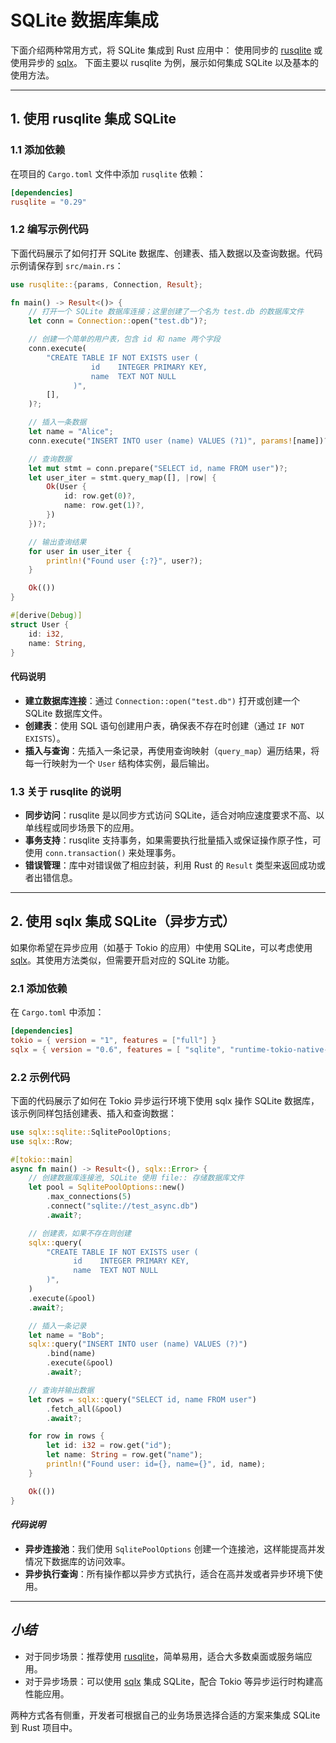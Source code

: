 # SQLite 数据库集成

下面介绍两种常用方式，将 SQLite 集成到 Rust 应用中：
使用同步的 [rusqlite](https://crates.io/crates/rusqlite)
或使用异步的 [sqlx](https://crates.io/crates/sqlx)。
下面主要以 rusqlite 为例，展示如何集成 SQLite 以及基本的使用方法。

---

## 1. 使用 rusqlite 集成 SQLite

### 1.1 添加依赖

在项目的 `Cargo.toml` 文件中添加 `rusqlite` 依赖：

```toml:Cargo.toml
[dependencies]
rusqlite = "0.29"
```

### 1.2 编写示例代码

下面代码展示了如何打开 SQLite 数据库、创建表、插入数据以及查询数据。代码示例请保存到 `src/main.rs`：

```rust:src/main.rs
use rusqlite::{params, Connection, Result};

fn main() -> Result<()> {
    // 打开一个 SQLite 数据库连接；这里创建了一个名为 test.db 的数据库文件
    let conn = Connection::open("test.db")?;

    // 创建一个简单的用户表，包含 id 和 name 两个字段
    conn.execute(
        "CREATE TABLE IF NOT EXISTS user (
                  id    INTEGER PRIMARY KEY,
                  name  TEXT NOT NULL
              )",
        [],
    )?;

    // 插入一条数据
    let name = "Alice";
    conn.execute("INSERT INTO user (name) VALUES (?1)", params![name])?;

    // 查询数据
    let mut stmt = conn.prepare("SELECT id, name FROM user")?;
    let user_iter = stmt.query_map([], |row| {
        Ok(User {
            id: row.get(0)?,
            name: row.get(1)?,
        })
    })?;

    // 输出查询结果
    for user in user_iter {
        println!("Found user {:?}", user?);
    }

    Ok(())
}

#[derive(Debug)]
struct User {
    id: i32,
    name: String,
}
```

#### 代码说明

- **建立数据库连接**：通过 `Connection::open("test.db")` 打开或创建一个 SQLite 数据库文件。
- **创建表**：使用 SQL 语句创建用户表，确保表不存在时创建（通过 `IF NOT EXISTS`）。
- **插入与查询**：先插入一条记录，再使用查询映射（`query_map`）遍历结果，将每一行映射为一个 `User` 结构体实例，最后输出。

### 1.3 关于 rusqlite 的说明

- **同步访问**：rusqlite 是以同步方式访问 SQLite，适合对响应速度要求不高、以单线程或同步场景下的应用。
- **事务支持**：rusqlite 支持事务，如果需要执行批量插入或保证操作原子性，可使用 `conn.transaction()` 来处理事务。
- **错误管理**：库中对错误做了相应封装，利用 Rust 的 `Result` 类型来返回成功或者出错信息。

---

## 2. 使用 sqlx 集成 SQLite（异步方式）

如果你希望在异步应用（如基于 Tokio 的应用）中使用 SQLite，可以考虑使用 [sqlx](https://crates.io/crates/sqlx)。其使用方法类似，但需要开启对应的 SQLite 功能。

### 2.1 添加依赖

在 `Cargo.toml` 中添加：

```toml:Cargo.toml
[dependencies]
tokio = { version = "1", features = ["full"] }
sqlx = { version = "0.6", features = [ "sqlite", "runtime-tokio-native-tls", "macros" ] }
```

### 2.2 示例代码

下面的代码展示了如何在 Tokio 异步运行环境下使用 sqlx 操作 SQLite 数据库，该示例同样包括创建表、插入和查询数据：

```rust:src/main.rs
use sqlx::sqlite::SqlitePoolOptions;
use sqlx::Row;

#[tokio::main]
async fn main() -> Result<(), sqlx::Error> {
    // 创建数据库连接池, SQLite 使用 file:: 存储数据库文件
    let pool = SqlitePoolOptions::new()
        .max_connections(5)
        .connect("sqlite://test_async.db")
        .await?;

    // 创建表，如果不存在则创建
    sqlx::query(
        "CREATE TABLE IF NOT EXISTS user (
              id    INTEGER PRIMARY KEY,
              name  TEXT NOT NULL
        )",
    )
    .execute(&pool)
    .await?;

    // 插入一条记录
    let name = "Bob";
    sqlx::query("INSERT INTO user (name) VALUES (?)")
        .bind(name)
        .execute(&pool)
        .await?;

    // 查询并输出数据
    let rows = sqlx::query("SELECT id, name FROM user")
        .fetch_all(&pool)
        .await?;

    for row in rows {
        let id: i32 = row.get("id");
        let name: String = row.get("name");
        println!("Found user: id={}, name={}", id, name);
    }

    Ok(())
}
```

#### *代码说明*

- **异步连接池**：我们使用 `SqlitePoolOptions` 创建一个连接池，这样能提高并发情况下数据库的访问效率。
- **异步执行查询**：所有操作都以异步方式执行，适合在高并发或者异步环境下使用。

---

## *小结*

- 对于同步场景：推荐使用 [rusqlite](https://crates.io/crates/rusqlite)，简单易用，适合大多数桌面或服务端应用。
- 对于异步场景：可以使用 [sqlx](https://crates.io/crates/sqlx) 集成 SQLite，配合 Tokio 等异步运行时构建高性能应用。

两种方式各有侧重，开发者可根据自己的业务场景选择合适的方案来集成 SQLite 到 Rust 项目中。

